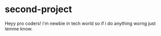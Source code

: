 # second-project
Heyy pro coders! i'm newbie in tech world so if i do anything worng just lemme know.

